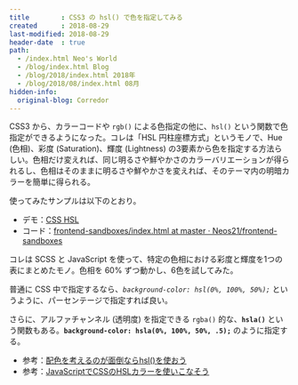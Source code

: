 ```yaml
---
title        : CSS3 の hsl() で色を指定してみる
created      : 2018-08-29
last-modified: 2018-08-29
header-date  : true
path:
  - /index.html Neo's World
  - /blog/index.html Blog
  - /blog/2018/index.html 2018年
  - /blog/2018/08/index.html 08月
hidden-info:
  original-blog: Corredor
---
```


CSS3 から、カラーコードや `rgb()` による色指定の他に、`hsl()` という関数で色指定ができるようになった。コレは「HSL 円柱座標方式」というモノで、Hue (色相)、彩度 (Saturation)、輝度 (Lightness) の3要素から色を指定する方法らしい。色相だけ変えれば、同じ明るさや鮮やかさのカラーバリエーションが得られるし、色相はそのままに明るさや鮮やかさを変えれば、そのテーマ内の明暗カラーを簡単に得られる。

使ってみたサンプルは以下のとおり。

- デモ：[CSS HSL](https://neos21.github.io/frontend-sandboxes/css-hsl/index.html)
- コード：[frontend-sandboxes/index.html at master · Neos21/frontend-sandboxes](https://github.com/neos21/frontend-sandboxes/blob/master/css-hsl/index.html)

コレは SCSS と JavaScript を使って、特定の色相における彩度と輝度を1つの表にまとめたモノ。色相を 60% ずつ動かし、6色を試してみた。

普通に CSS 中で指定するなら、*`background-color: hsl(0%, 100%, 50%);`* というように、パーセンテージで指定すれば良い。

さらに、アルファチャンネル (透明度) を指定できる `rgba()` 的な、**`hsla()`** という関数もある。**`background-color: hsla(0%, 100%, 50%, .5);`** のように指定する。

- 参考：[配色を考えるのが面倒ならhsl()を使おう](https://qiita.com/anchoor/items/5edd2a67340770a8ca44)
- 参考：[JavaScriptでCSSのHSLカラーを使いこなそう](https://qiita.com/clockmaker/items/66cd8c88dade24c3fb8f)
